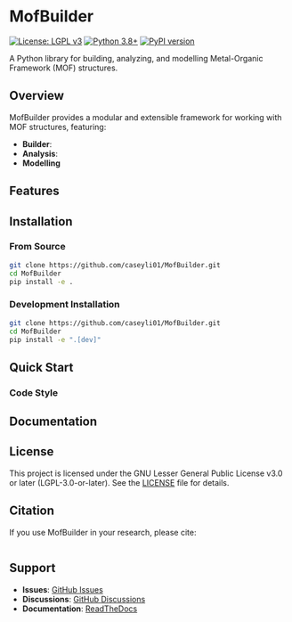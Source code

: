 # MofBuilder

[![License: LGPL v3](https://img.shields.io/badge/License-LGPL%20v3-blue.svg)](https://www.gnu.org/licenses/lgpl-3.0)
[![Python 3.8+](https://img.shields.io/badge/python-3.8+-blue.svg)](https://www.python.org/downloads/)
[![PyPI version](https://badge.fury.io/py/mofbuilder.svg)](https://badge.fury.io/py/mofbuilder)

A Python library for building, analyzing, and modelling Metal-Organic Framework (MOF) structures.

## Overview

MofBuilder provides a modular and extensible framework for working with MOF structures, featuring:

- **Builder**: 
- **Analysis**:
- **Modelling** 

## Features


## Installation


### From Source

```bash
git clone https://github.com/caseyli01/MofBuilder.git
cd MofBuilder
pip install -e .
```

### Development Installation

```bash
git clone https://github.com/caseyli01/MofBuilder.git
cd MofBuilder
pip install -e ".[dev]"
```


## Quick Start




### Code Style


## Documentation



## License

This project is licensed under the GNU Lesser General Public License v3.0 or later (LGPL-3.0-or-later). See the [LICENSE](LICENSE) file for details.

## Citation

If you use MofBuilder in your research, please cite:

```bibtex
```

## Support

- **Issues**: [GitHub Issues](https://github.com/caseyli01/MofBuilder/issues)
- **Discussions**: [GitHub Discussions](https://github.com/caseyli01/MofBuilder/discussions)
- **Documentation**: [ReadTheDocs](https://mofbuilder.readthedocs.io)

